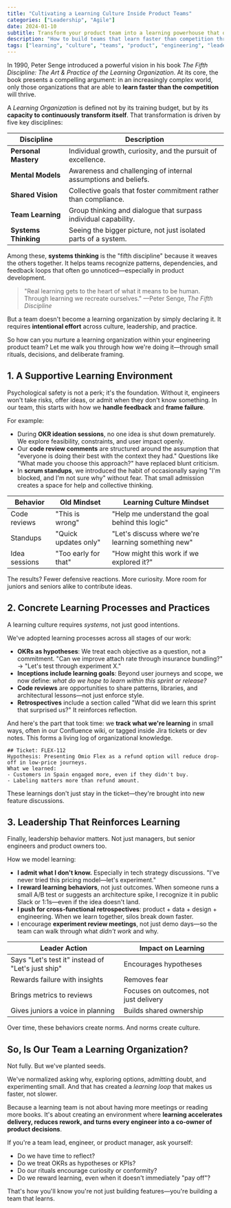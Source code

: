 ```yaml
---
title: "Cultivating a Learning Culture Inside Product Teams"
categories: ["Leadership", "Agile"]
date: 2024-01-10
subtitle: Transform your product team into a learning powerhouse that outpaces competition through psychological safety, concrete practices, and learning-first leadership
description: "How to build teams that learn faster than competition through concrete practices, learning-reinforcing leadership, and safe environments for experimentation."
tags: ["learning", "culture", "teams", "product", "engineering", "leadership"]
---
```


In 1990, Peter Senge introduced a powerful vision in his book _The Fifth Discipline: The Art & Practice of the Learning Organization_. At its core, the book presents a compelling argument: in an increasingly complex world, only those organizations that are able to **learn faster than the competition** will thrive.

A _Learning Organization_ is defined not by its training budget, but by its **capacity to continuously transform itself**. That transformation is driven by five key disciplines:

| Discipline           | Description                                                     |
| -------------------- | --------------------------------------------------------------- |
| **Personal Mastery** | Individual growth, curiosity, and the pursuit of excellence.    |
| **Mental Models**    | Awareness and challenging of internal assumptions and beliefs.  |
| **Shared Vision**    | Collective goals that foster commitment rather than compliance. |
| **Team Learning**    | Group thinking and dialogue that surpass individual capability. |
| **Systems Thinking** | Seeing the bigger picture, not just isolated parts of a system. |

Among these, **systems thinking** is the "fifth discipline" because it weaves the others together. It helps teams recognize patterns, dependencies, and feedback loops that often go unnoticed—especially in product development.

> "Real learning gets to the heart of what it means to be human. Through learning we recreate ourselves."
> —Peter Senge, _The Fifth Discipline_

But a team doesn't become a learning organization by simply declaring it. It requires **intentional effort** across culture, leadership, and practice.

So how can you nurture a learning organization within your engineering product team? Let me walk you through how we're doing it—through small rituals, decisions, and deliberate framing.

## 1. A Supportive Learning Environment

Psychological safety is not a perk; it's the foundation. Without it, engineers won't take risks, offer ideas, or admit when they don't know something. In our team, this starts with how we **handle feedback** and **frame failure**.

For example:

- During **OKR ideation sessions**, no one idea is shut down prematurely. We explore feasibility, constraints, and user impact openly.
- Our **code review comments** are structured around the assumption that "everyone is doing their best with the context they had." Questions like "What made you choose this approach?" have replaced blunt criticism.
- In **scrum standups**, we introduced the habit of occasionally saying "I'm blocked, and I'm not sure why" without fear. That small admission creates a space for help and collective thinking.

| Behavior      | Old Mindset          | Learning Culture Mindset                           |
| ------------- | -------------------- | -------------------------------------------------- |
| Code reviews  | "This is wrong"      | "Help me understand the goal behind this logic"    |
| Standups      | "Quick updates only" | "Let's discuss where we're learning something new" |
| Idea sessions | "Too early for that" | "How might this work if we explored it?"           |

The results? Fewer defensive reactions. More curiosity. More room for juniors and seniors alike to contribute ideas.

## 2. Concrete Learning Processes and Practices

A learning culture requires _systems_, not just good intentions.

We've adopted learning processes across all stages of our work:

- **OKRs as hypotheses**: We treat each objective as a question, not a commitment. "Can we improve attach rate through insurance bundling?" → "Let's test through experiment X."
- **Inceptions include learning goals**: Beyond user journeys and scope, we now define: _what do we hope to learn within this sprint or release?_
- **Code reviews** are opportunities to share patterns, libraries, and architectural lessons—not just enforce style.
- **Retrospectives** include a section called "What did we learn this sprint that surprised us?" It reinforces reflection.

And here's the part that took time: we **track what we're learning** in small ways, often in our Confluence wiki, or tagged inside Jira tickets or dev notes. This forms a living log of organizational knowledge.

```
## Ticket: FLEX-112
Hypothesis: Presenting Omio Flex as a refund option will reduce drop-off in low-price journeys.
What we learned:
- Customers in Spain engaged more, even if they didn't buy.
- Labeling matters more than refund amount.
```

These learnings don't just stay in the ticket—they're brought into new feature discussions.

## 3. Leadership That Reinforces Learning

Finally, leadership behavior matters. Not just managers, but senior engineers and product owners too.

How we model learning:

- **I admit what I don't know.** Especially in tech strategy discussions. "I've never tried this pricing model—let's experiment."
- **I reward learning behaviors**, not just outcomes. When someone runs a small A/B test or suggests an architecture spike, I recognize it in public Slack or 1:1s—even if the idea doesn't land.
- **I push for cross-functional retrospectives**: product + data + design + engineering. When we learn together, silos break down faster.
- I encourage **experiment review meetings**, not just demo days—so the team can walk through what _didn't work_ and why.

| Leader Action                                     | Impact on Learning                     |
| ------------------------------------------------- | -------------------------------------- |
| Says "Let's test it" instead of "Let's just ship" | Encourages hypotheses                  |
| Rewards failure with insights                     | Removes fear                           |
| Brings metrics to reviews                         | Focuses on outcomes, not just delivery |
| Gives juniors a voice in planning                 | Builds shared ownership                |

Over time, these behaviors create norms. And norms create culture.

## So, Is Our Team a Learning Organization?

Not fully. But we've planted seeds.

We've normalized asking why, exploring options, admitting doubt, and experimenting small. And that has created a _learning loop_ that makes us faster, not slower.

Because a learning team is not about having more meetings or reading more books. It's about creating an environment where **learning accelerates delivery, reduces rework, and turns every engineer into a co-owner of product decisions**.

If you're a team lead, engineer, or product manager, ask yourself:

- Do we have time to reflect?
- Do we treat OKRs as hypotheses or KPIs?
- Do our rituals encourage curiosity or conformity?
- Do we reward learning, even when it doesn't immediately "pay off"?

That's how you'll know you're not just building features—you're building a team that learns.
